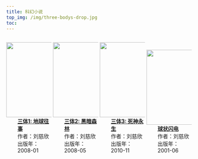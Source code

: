 ```yaml
---
title: 科幻小说
top_img: /img/three-bodys-drop.jpg
toc: 
---
```


<style>
  .book {
    margin-top: 15px;
    width: 24%;
    display: inline-block;
  }
  .cover {
  }
  .info {
    margin-left: 30px;
    margin-top: 0px;
  }
</style>


<div class="book">
  <div class="cover" >
    <a href="/ebook/三体1-地球往事.html">
    <img src="/ebook/img/three-body1.jpg" height="200px;" >
    </a>
  </div>
  <div class="info" >
    <a href="/ebook/三体1-地球往事.html"><b>三体1: 地球往事</b></a>
    <div>作者：刘慈欣</div>
    <div>出版年：2008-01</div>
  </div>
</div>

<div class="book">
  <div class="cover" >
    <a href="/ebook/三体2-黑暗森林.html">
    <img src="/ebook/img/three-body2.jpg" height="200px;" >
    </a>
  </div>
  <div class="info" >
    <a href="/ebook/三体2-黑暗森林.html"><b>三体2: 黑暗森林</b></a>
    <div>作者：刘慈欣</div>
    <div>出版年：2008-05</div>
  </div>
</div>

<div class="book">
  <div class="cover" >
    <a href="https://wilenwu.github.io/ebook/三体3-死神永生.html">
    <img src="/ebook/img/three-body3.jpg" height="200px;" >
    </a>
  </div>
  <div class="info" >
    <a href="https://wilenwu.github.io/ebook/三体3-死神永生.html"><b>三体3: 死神永生</b></a>
    <div>作者：刘慈欣</div>
    <div>出版年：2010-11</div>
  </div>
</div>

<div class="book">
  <div class="cover" >
    <a href="https://wilenwu.github.io/ebook/球状闪电.html">
    <img src="/ebook/img/ball-lightning.jpg" height="200px;" >
    </a>
  </div>
  <div class="info" >
    <a href="https://wilenwu.github.io/ebook/球状闪电.html"><b>球状闪电</b></a>
    <div>作者：刘慈欣</div>
    <div>出版年：2001-06</div>
  </div>
</div>
